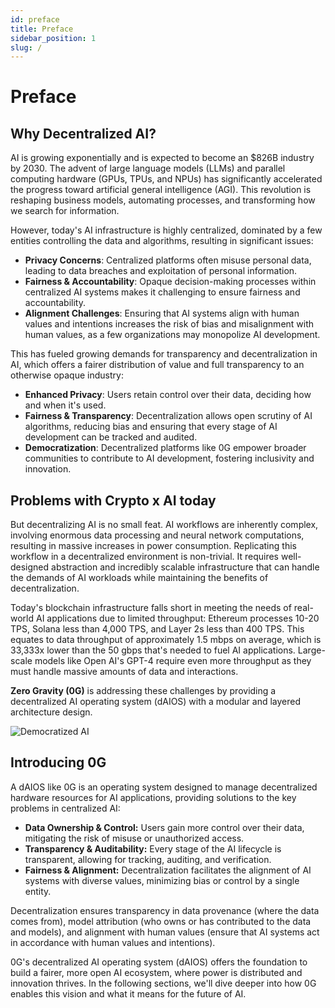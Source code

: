 ```yaml
---
id: preface
title: Preface
sidebar_position: 1
slug: /
---
```

# Preface

## Why Decentralized AI?

AI is growing exponentially and is expected to become an $826B industry by 2030. The advent of large language models (LLMs) and parallel computing hardware (GPUs, TPUs, and NPUs) has significantly accelerated the progress toward artificial general intelligence (AGI). This revolution is reshaping business models, automating processes, and transforming how we search for information. 

However, today's AI infrastructure is highly centralized, dominated by a few entities controlling the data and algorithms, resulting in significant issues: 

* **Privacy Concerns**: Centralized platforms often misuse personal data, leading to data breaches and exploitation of personal information.
* **Fairness & Accountability**: Opaque decision-making processes within centralized AI systems makes it challenging to ensure fairness and accountability.
* **Alignment Challenges**: Ensuring that AI systems align with human values and intentions increases the risk of bias and misalignment with human values, as a few organizations may monopolize AI development.

This has fueled growing demands for transparency and decentralization in AI, which offers a fairer distribution of value and full transparency to an otherwise opaque industry: 

* **Enhanced Privacy**: Users retain control over their data, deciding how and when it's used. 
* **Fairness & Transparency**: Decentralization allows open scrutiny of AI algorithms, reducing bias and ensuring that every stage of AI development can be tracked and audited. 
* **Democratization**: Decentralized platforms like 0G empower broader communities to contribute to AI development, fostering inclusivity and innovation.

## Problems with Crypto x AI today

But decentralizing AI is no small feat. AI workflows are inherently complex, involving enormous data processing and neural network computations, resulting in massive increases in power consumption. Replicating this workflow in a decentralized environment is non-trivial. It requires well-designed abstraction and incredibly scalable infrastructure that can handle the demands of AI workloads while maintaining the benefits of decentralization. 

Today's blockchain infrastructure falls short in meeting the needs of real-world AI applications due to limited throughput: Ethereum processes 10-20 TPS, Solana less than 4,000 TPS, and Layer 2s less than 400 TPS. This equates to data throughput of approximately 1.5 mbps on average, which is 33,333x lower than the 50 gbps that's needed to fuel AI applications. Large-scale models like Open AI's GPT-4 require even more throughput as they must handle massive amounts of data and interactions. 

**Zero Gravity (0G)** is addressing these challenges by providing a decentralized AI operating system (dAIOS) with a modular and layered architecture design.
<div style={{textAlign: 'center'}}>
  <img src="/img/democratized-ai.png" alt="Democratized AI" style={{maxWidth: '100%'}} />
</div>

## Introducing 0G

A dAIOS like 0G is an operating system designed to manage decentralized hardware resources for AI applications, providing solutions to the key problems in centralized AI:

* **Data Ownership & Control:** Users gain more control over their data, mitigating the risk of misuse or unauthorized access.
* **Transparency & Auditability:** Every stage of the AI lifecycle is transparent, allowing for tracking, auditing, and verification.
* **Fairness & Alignment:** Decentralization facilitates the alignment of AI systems with diverse values, minimizing bias or control by a single entity.

Decentralization ensures transparency in data provenance (where the data comes from), model attribution (who owns or has contributed to the data and models), and alignment with human values (ensure that AI systems act in accordance with human values and intentions). 

0G's decentralized AI operating system (dAIOS) offers the foundation to build a fairer, more open AI ecosystem, where power is distributed and innovation thrives. In the following sections, we'll dive deeper into how 0G enables this vision and what it means for the future of AI.